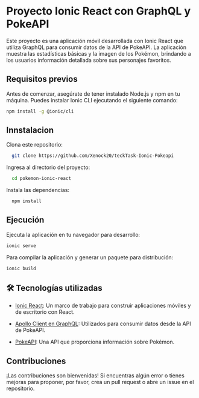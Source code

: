 # Proyecto Ionic React con GraphQL y PokeAPI

Este proyecto es una aplicación móvil desarrollada con Ionic React que utiliza GraphQL para consumir datos de la API de PokeAPI. La aplicación muestra las estadísticas básicas y la imagen de los Pokémon, brindando a los usuarios información detallada sobre sus personajes favoritos.

## Requisitos previos

Antes de comenzar, asegúrate de tener instalado Node.js y npm en tu máquina. Puedes instalar Ionic CLI ejecutando el siguiente comando:

```bash
npm install -g @ionic/cli
```

## Innstalacion

Clona este repositorio:

```bash
  git clone https://github.com/Xenock20/teckTask-Ionic-Pokeapi
```
    
Ingresa al directorio del proyecto:

```bash
  cd pokemon-ionic-react
```
    
Instala las dependencias:

```bash
  npm install
```

## Ejecución

Ejecuta la aplicación en tu navegador para desarrollo:

```bash
ionic serve
```

Para compilar la aplicación y generar un paquete para distribución:

```bash
ionic build
```

## 🛠 Tecnologías utilizadas
* [Ionic React](https://ionicframework.com/docs/): Un marco de trabajo para construir aplicaciones móviles y de escritorio con React.

* [Apollo Client en GraphQL](https://www.apollographql.com/): Utilizados para consumir datos desde la API de PokeAPI.

* [PokeAPI](https://pokeapi.co/docs/graphql): Una API que proporciona información sobre Pokémon.


## Contribuciones

¡Las contribuciones son bienvenidas! Si encuentras algún error o tienes mejoras para proponer, por favor, crea un pull request o abre un issue en el repositorio.
